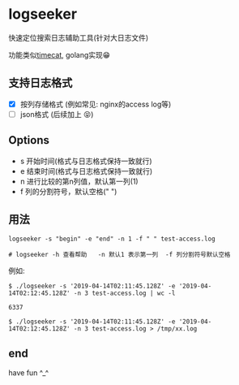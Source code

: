 # logseeker
快速定位搜索日志辅助工具(针对大日志文件)

功能类似[timecat](https://github.com/fanfank/timecat), golang实现😁

## 支持日志格式

- [x] 按列存储格式 (例如常见: nginx的access log等)
- [ ] json格式  (后续加上 😝)

## Options

- s 开始时间(格式与日志格式保持一致就行)
- e 结束时间(格式与日志格式保持一致就行)
- n 进行比较的第n列值，默认第一列(1)
- f 列的分割符号，默认空格(" ")

## 用法

```shell
logseeker -s "begin" -e "end" -n 1 -f " " test-access.log

# logseeker -h 查看帮助   -n 默认1 表示第一列  -f 列分割符号默认空格

```

例如:
```shell
$ ./logseeker -s '2019-04-14T02:11:45.128Z' -e '2019-04-14T02:12:45.128Z' -n 3 test-access.log | wc -l

6337

$ ./logseeker -s '2019-04-14T02:11:45.128Z' -e '2019-04-14T02:12:45.128Z' -n 3 test-access.log > /tmp/xx.log
```


## end

have fun ^_^